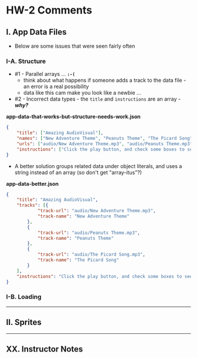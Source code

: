 # HW-2 Comments


## I. App Data Files
- Below are some issues that were seen fairly often 
### I-A. Structure
- #1 - Parallel arrays ... **`:-(`**
  - think about what happens if someone adds a track to the data file - an error is a real possibility
  - data like this cam make you look like a newbie ...
- #2 - Incorrect data types - the `title` and `instructions` are an array - ***why?***

**app-data-that-works-but-structure-needs-work.json**
```json
{
	"title": ["Amazing AudioVisual"],
	"names": ["New Adventure Theme", "Peanuts Theme", "The Picard Song"],
	"urls": ["audio/New Adventure Theme.mp3", "audio/Peanuts Theme.mp3", "audio/The Picard Song.mp3"],
	"instructions": ["Click the play button, and check some boxes to see cool stuff happen."]
}
```

- A better solution groups related data under object literals, and uses a string instead of an array (so don't get "array-itus"?)

**app-data-better.json**
```json
{
	"title": "Amazing AudioVisual",
	"tracks": [{
			"track-url": "audio/New Adventure Theme.mp3",
			"track-name": "New Adventure Theme"
		},
		{
			"track-url": "audio/Peanuts Theme.mp3",
			"track-name": "Peanuts Theme"
		},
		{
			"track-url": "audio/The Picard Song.mp3",
			"track-name": "The Picard Song"
		}
	],
	"instructions": "Click the play button, and check some boxes to see cool stuff happen."
}
```

### I-B. Loading


<hr>

## II. Sprites


<hr>

## XX. Instructor Notes
